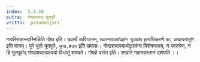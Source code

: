 ```yaml
---
index:  5.2.18
sutra:  गोष्ठात्सञ् भूतपूर्वे
vritti:  padamanjari
---
```


गावस्तिष्ठन्त्यस्मिन्निति गोष्ठ इति। छञर्थे कविधानम्, `स्थास्नायाव्यधिर्हान युध्यर्थम्` इत्यधिकरणे कः, `अम्बाम्बगोभूमि` इति षत्वम्। पूर्व भूतो भूतपूर्वः, `सुप्स,#उपा` इति समासः। गोष्ठशब्दस्यार्थद्वारकंच विशेषणत्वम्, न स्वरुपेण, न हि भूतपूर्वाद् गोष्ठशब्दात्प्रत्ययो विधातुं शक्यते। गोष्ठो वर्त्तत इति। सम्प्रति गवामवस्तानं दर्शयति ।।

